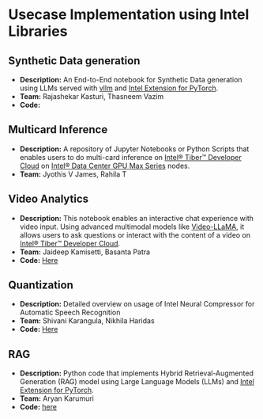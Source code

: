 # Usecase Implementation using Intel Libraries

## Synthetic Data generation

- **Description:** An End-to-End notebook for Synthetic Data generation using LLMs served with [vllm](https://docs.vllm.ai/en/latest/index.html) and [Intel Extension for PyTorch](https://intel.github.io/intel-extension-for-pytorch/index.html#introduction).
- **Team:** Rajashekar Kasturi, Thasneem Vazim
- **Code:**

## Multicard Inference

- **Description:** A repository of Jupyter Notebooks or Python Scripts that enables users to do multi-card inference on [Intel® Tiber™ Developer Cloud](https://www.intel.com/content/www/us/en/developer/tools/devcloud/services.html) on [Intel® Data Center GPU Max Series](https://www.intel.com/content/www/us/en/products/details/discrete-gpus/data-center-gpu/max-series.html) nodes.
- **Team:** Jyothis V James, Rahila T

## Video Analytics

- **Description:** This notebook enables an interactive chat experience with video input. Using advanced multimodal models like [Video-LLaMA](https://github.com/DAMO-NLP-SG/Video-LLaMA), it allows users to ask questions or interact with the content of a video on [Intel® Tiber™ Developer Cloud](https://www.intel.com/content/www/us/en/developer/tools/devcloud/services.html).
- **Team:** Jaideep Kamisetti, Basanta Patra
- **Code:** [Here](https://github.com/rskasturi/usecases/blob/master/video_analytics/Running_on_XPU.ipynb)

## Quantization

- **Description:** Detailed overview on usage of Intel Neural Compressor for Automatic Speech Recognition
- **Team:** Shivani Karangula, Nikhila Haridas
- **Code:** [Here](./asr_quantization)

## RAG

- **Description:** Python code that implements Hybrid Retrieval-Augmented Generation (RAG) model using Large Language Models (LLMs) and [Intel Extension for PyTorch](https://intel.github.io/intel-extension-for-pytorch/index.html#introduction).
- **Team:** Aryan Karumuri
- **Code:** [here](./llm-rag/)
